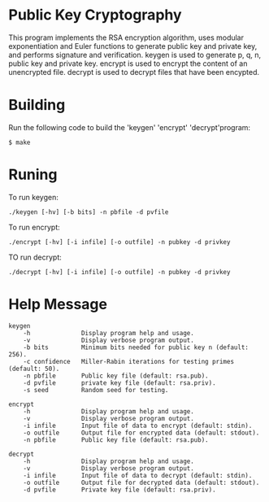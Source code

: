 # Public Key Cryptography

This program implements the RSA encryption algorithm,
uses modular exponentiation and Euler functions to
generate public key and private key, and performs 
signature and verification. keygen is used to generate
p, q, n, public key and private key. encrypt is used to
encrypt the content of an unencrypted file. decrypt is
used to decrypt files that have been encypted.

# Building

Run the following code to build the 'keygen' 'encrypt' 'decrypt'program:

```
$ make
```

# Runing

To run keygen:
```
./keygen [-hv] [-b bits] -n pbfile -d pvfile
```

To run encrypt:
```
./encrypt [-hv] [-i infile] [-o outfile] -n pubkey -d privkey
```

TO run decrypt:
```
./decrypt [-hv] [-i infile] [-o outfile] -n pubkey -d privkey
```

# Help Message  
```
keygen  
	-h              Display program help and usage.  
	-v              Display verbose program output.  
	-b bits         Minimum bits needed for public key n (default: 256).  
	-c confidence   Miller-Rabin iterations for testing primes (default: 50).  
	-n pbfile       Public key file (default: rsa.pub).  
	-d pvfile       private key file (default: rsa.priv).    
	-s seed         Random seed for testing.  
  
encrypt   
	-h              Display program help and usage.  
	-v              Display verbose program output.    
	-i infile       Input file of data to encrypt (default: stdin).  
	-o outfile      Output file for encrypted data (default: stdout).  
	-n pbfile       Public key file (default: rsa.pub).  
  
decrypt  
	-h              Display program help and usage.  
	-v              Display verbose program output.
	-i infile       Input file of data to decrypt (default: stdin).
	-o outfile      Output file for decrypted data (default: stdout).  
	-d pvfile       Private key file (default: rsa.priv).   
```
